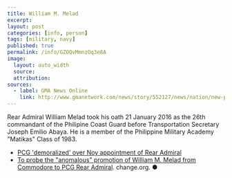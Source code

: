 ```yaml
---
title: William M. Melad
excerpt: 
layout: post
categories: [info, person]
tags: [military, navy]
published: true
permalink: /info/GZOQvMmnzOq3e8A
image:
  layout: auto_width
  source: 
  attribution: 
sources:
  - label: GMA News Online
    link: http://www.gmanetwork.com/news/story/552127/news/nation/new-philippine-coast-guard-commandant-takes-oath
---
```


Rear Admiral William Melad took his oath 21 January 2016 as the 26th commandant of the Philipine Coast Guard before Transportation Secretary Joseph Emilio Abaya.
He is a member of the Philippine Military Academy "Matikas" Class of 1983.

* [PCG 'demoralized' over Noy appointment of Rear Admiral](http://www.tribune.net.ph/headlines/pcg-demoralized-over-noy-appointment-of-rear-admiral)
* [To probe the "anomalous" promotion of William M. Melad from Commodore to PCG Rear Admiral](https://www.change.org/p/senator-mary-grace-sonora-poe-llamanzares-to-probe-the-anomalous-promotion-of-william-m-melad-from-commodore-to-pcg-rear-admiral). change.org.
&#x25cf;
